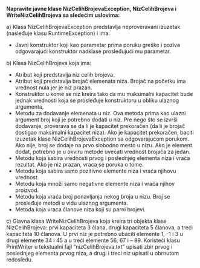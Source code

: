 **Napravite javne klase NizCelihBrojevaException, NizCelihBrojeva i WriteNizCelihBrojeva sa sledećim uslovima:**

a)	Klasa NizCelihBrojevaException predstavlja neproveravani izuzetak (nasleđuje klasu RuntimeException) i ima:
-	Javni konstruktor koji kao parametar prima poruku greške i poziva odgovarajući konstruktor nadklase prosleđujući mu parametar.

b)	Klasa NizCelihBrojeva koja ima: 
-	Atribut koji predstavlja niz celih brojeva. 
-	Atribut koji predstavlja brojač elemenata niza. Brojač na početku ima vrednost nula jer je niz prazan. 
-	Konstruktor u kome se niz kreira tako da mu maksimalni kapacitet bude jednak vrednosti koja se prosleđuje konstruktoru u obliku ulaznog argumenta. 
-	Metodu za dodavanje elemenata u niz. Ova metoda prima kao ulazni argument broj koji je potrebno dodati u niz. Pre nego što se izvrši dodavanje, proverava se da li je kapacitet prekoračen (da li je brojač dostigao maksimalni kapacitet niza). Ako je kapacitet prekoračen, baciti izuzetak klase NizCelihBrojevaException sa odgovarajućom porukom. Ako nije, broj se dodaje na prvo slobodno mesto u nizu. Ako je element dodat, potrebno je u okviru metode uvećati vrednost brojača za jedan. 
-	Metodu koja sabira vrednosti prvog i poslednjeg elementa niza i vraća rezultat. Ako je niz prazan, vraca se poruka o tome. 
-	Metodu koja sabira samo pozitivne elemente niza i vraća njihovu vrednost. 
-	Metodu koja množi samo negativne elemente niza i vraća njihov proizvod. 
-	Metodu koja vraća broj ponavljanja nekog broja u nizu. Broj se prosleđuje metodi u vidu ulaznog argumenta. 
-	Metoda koja vraca članove niza koji su parni brojevi. 

c)	Glavna klasa WriteNizCelihBrojeva koja kreira tri objekta klase NizCelihBrojeva: prvi kapaciteta 3 člana, drugi kapaciteta 5 članova, a treći kapaciteta 10 članova. U prvi niz je potrebno ubaciti elemente 1, -1 i 3 u drugi elemente 34 i 45 a u treći elemente 56, 67 i – 89. Koristeći klasu PrintWriter u tekstualni fajl “nizCelihBrojeva.txt” upisati zbir prvog i poslednjeg elementa prvog niza, a drugi i treci niz upisati u obrnutom redosledu.
